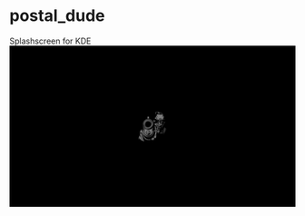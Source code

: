 # postal_dude
Splashscreen for KDE
![alt text](https://github.com/smokey5787/postal_dude/blob/main/postal_dude/contents/previews/splash.png "postaldude")
